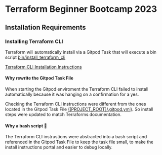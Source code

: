 # Terraform Beginner Bootcamp 2023

## Installation Requirements

### Installing Terraform CLI

Terraform will automatically install via a Gitpod Task that will execute a bin script [bin/install_terraform_cli](bin/install_terraform_cli)

[Terraform CLI Installation Instructions](https://developer.hashicorp.com/terraform/tutorials/aws-get-started/install-cli)

####  Why rewrite the Gitpod Task File

 When starting the Gitpod enviroment the Terraform CLI failed to install automatically because it was hanging on a confirmation for a yes. 
 
Checking the Terraform CLI instructions were different from the ones located in the Gitpod Task File [([PROJECT_ROOT]/.gitpod.yml)](.gitpod.yml). So install steps were updated to match Terraforms documentation.

#### Why a bash script 	:mage:

The Terraform CLI instrustions were abstracted into a bash script and referenced in the Gitpod Task File to keep the task file small, to make the install instructions portal and easier to debug locally.


